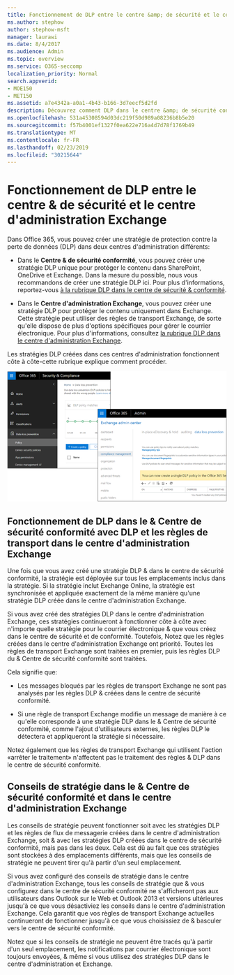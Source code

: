 ```yaml
---
title: Fonctionnement de DLP entre le centre &amp; de sécurité et le centre d'administration Exchange
ms.author: stephow
author: stephow-msft
manager: laurawi
ms.date: 8/4/2017
ms.audience: Admin
ms.topic: overview
ms.service: O365-seccomp
localization_priority: Normal
search.appverid:
- MOE150
- MET150
ms.assetid: a7e4342a-a0a1-4b43-b166-3d7eecf5d2fd
description: Découvrez comment DLP dans le centre &amp; de sécurité conformité fonctionne avec DLP et les règles de transport dans le centre d'administration Exchange.
ms.openlocfilehash: 531a45308594d03dc219f50d989a08236b8b5e20
ms.sourcegitcommit: f57b4001ef1327f0ea622e716a4d7d78f1769b49
ms.translationtype: MT
ms.contentlocale: fr-FR
ms.lasthandoff: 02/23/2019
ms.locfileid: "30215644"
---
```

# <a name="how-dlp-works-between-the-security-amp-compliance-center-and-exchange-admin-center"></a>Fonctionnement de DLP entre le centre &amp; de sécurité et le centre d'administration Exchange

Dans Office 365, vous pouvez créer une stratégie de protection contre la perte de données (DLP) dans deux centres d'administration différents:
  
- Dans le **Centre &amp; de sécurité conformité**, vous pouvez créer une stratégie DLP unique pour protéger le contenu dans SharePoint, OneDrive et Exchange. Dans la mesure du possible, nous vous recommandons de créer une stratégie DLP ici. Pour plus d'informations, reportez-vous [à la rubrique DLP dans le centre de sécurité &amp; conformité](data-loss-prevention-policies.md).
    
- Dans le **Centre d'administration Exchange**, vous pouvez créer une stratégie DLP pour protéger le contenu uniquement dans Exchange. Cette stratégie peut utiliser des règles de transport Exchange, de sorte qu'elle dispose de plus d'options spécifiques pour gérer le courrier électronique. Pour plus d'informations, consultez [la rubrique DLP dans le centre d'administration Exchange](https://go.microsoft.com/fwlink/?linkid=852311).
    
Les stratégies DLP créées dans ces centres d'administration fonctionnent côte à côte-cette rubrique explique comment procéder.
  
![Pages DLP dans le centre de sécurité et de conformité et centre d'administration Exchange](media/d3eaa7e7-3b16-457b-bd9c-26707f7b584f.png)
  
## <a name="how-dlp-in-the-security-amp-compliance-center-works-with-dlp-and-transport-rules-in-the-exchange-admin-center"></a>Fonctionnement de DLP dans le &amp; Centre de sécurité conformité avec DLP et les règles de transport dans le centre d'administration Exchange

Une fois que vous avez créé une stratégie DLP &amp; dans le centre de sécurité conformité, la stratégie est déployée sur tous les emplacements inclus dans la stratégie. Si la stratégie inclut Exchange Online, la stratégie est synchronisée et appliquée exactement de la même manière qu'une stratégie DLP créée dans le centre d'administration Exchange. 
  
Si vous avez créé des stratégies DLP dans le centre d'administration Exchange, ces stratégies continueront à fonctionner côte à côte avec n'importe quelle stratégie pour le courrier électronique &amp; que vous créez dans le centre de sécurité et de conformité. Toutefois, Notez que les règles créées dans le centre d'administration Exchange ont priorité. Toutes les règles de transport Exchange sont traitées en premier, puis les règles DLP du &amp; Centre de sécurité conformité sont traitées.
  
Cela signifie que:
  
- Les messages bloqués par les règles de transport Exchange ne sont pas analysés par les règles DLP &amp; créées dans le centre de sécurité conformité.
    
- Si une règle de transport Exchange modifie un message de manière à ce qu'elle corresponde à une stratégie DLP dans le &amp; Centre de sécurité conformité, comme l'ajout d'utilisateurs externes, les règles DLP le détectera et appliqueront la stratégie si nécessaire.
    
Notez également que les règles de transport Exchange qui utilisent l'action «arrêter le traitement» n'affectent pas le traitement des règles &amp; DLP dans le centre de sécurité conformité.
  
## <a name="policy-tips-in-the-security-amp-compliance-center-vs-the-exchange-admin-center"></a>Conseils de stratégie dans le &amp; Centre de sécurité conformité et dans le centre d'administration Exchange

Les conseils de stratégie peuvent fonctionner soit avec les stratégies DLP et les règles de flux de messagerie créées dans le centre d'administration Exchange, soit &amp; avec les stratégies DLP créées dans le centre de sécurité conformité, mais pas dans les deux. Cela est dû au fait que ces stratégies sont stockées à des emplacements différents, mais que les conseils de stratégie ne peuvent tirer qu'à partir d'un seul emplacement.
  
Si vous avez configuré des conseils de stratégie dans le centre d'administration Exchange, tous les conseils de stratégie que &amp; vous configurez dans le centre de sécurité conformité ne s'afficheront pas aux utilisateurs dans Outlook sur le Web et Outlook 2013 et versions ultérieures jusqu'à ce que vous désactiviez les conseils dans le centre d'administration Exchange. Cela garantit que vos règles de transport Exchange actuelles continueront de fonctionner jusqu'à ce que vous choisissiez de &amp; basculer vers le centre de sécurité conformité.
  
Notez que si les conseils de stratégie ne peuvent être tracés qu'à partir d'un seul emplacement, les notifications par courrier électronique sont toujours envoyées, &amp; même si vous utilisez des stratégies DLP dans le centre d'administration et Exchange.
  


